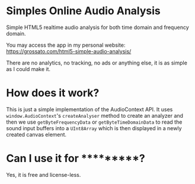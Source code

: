 # Simples Online Audio Analysis

Simple HTML5 realtime audio analysis for both time domain and frequency domain.

You may access the app in my personal website: https://grossato.com/html5-simple-audio-analysis/

There are no analytics, no tracking, no ads or anything else, it is as simple as I could make it.

# How does it work?

This is just a simple implementation of the AudioContext API. It uses `window.AudioContext`'s `createAnalyser` method to create an analyzer and then we use `getByteFrequencyData` or `getByteTimeDomainData` to read the sound input buffers into a `UInt8Array` which is then displayed in a newly created canvas element.

# Can I use it for *********?

Yes, it is free and license-less.
